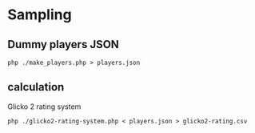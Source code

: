 # Sampling

## Dummy players JSON

```
php ./make_players.php > players.json
```

## calculation

Glicko 2 rating system

```
php ./glicko2-rating-system.php < players.json > glicko2-rating.csv
```
